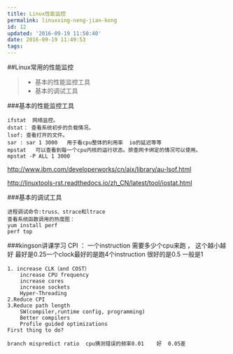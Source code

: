 ```yaml
---
title: Linux性能监控
permalink: linuxxing-neng-jian-kong
id: 12
updated: '2016-09-19 11:50:40'
date: 2016-09-19 11:49:53
tags:
---
```


##Linux常用的性能监控
>* 基本的性能监控工具
>* 基本的调试工具

###基本的性能监控工具

	ifstat  网络监控。
	dstat： 查看系统初步的负载情况。
	lsof: 查看打开的文件。
	sar : sar 1 3000   用于看cpu整体的利用率  io的延迟等等
	mpstat   可以查看到每一个cpu内核的运行状态。排查网卡绑定的情况可以使用。
	mpstat -P ALL 1 3000

http://www.ibm.com/developerworks/cn/aix/library/au-lsof.html

http://linuxtools-rst.readthedocs.io/zh_CN/latest/tool/iostat.html

###基本的调试工具

	进程调试命令:truss、strace和ltrace
	查看系统函数调用的热度图：
	yum install perf
	perf top

###kingson讲课学习
	CPI   ：  一个instruction  需要多少个cpu来跑 ， 这个越小越好   最好是0.25一个clock最好的是跑4个instruction   很好的是0.5   一般是1
	
	1. increase CLK（and COST）
		increase CPU frequency
		increase cores
		increase sockets
		Hyper-Threading
	2.Reduce CPI
	3.Reduce path length
		SW(compiler,runtime config, programming)
		Better compilers
		Profile guided optimizations
	First thing to do?
	
	branch mispredict ratio  cpu猜测错误的频率0.01    好  0.05差
